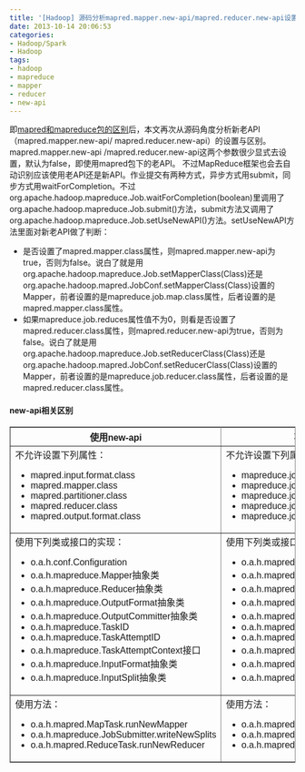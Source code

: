 ```yaml
---
title: '[Hadoop] 源码分析mapred.mapper.new-api/mapred.reducer.new-api设置与区别'
date: 2013-10-14 20:06:53
categories: 
- Hadoop/Spark
- Hadoop
tags: 
- hadoop
- mapreduce
- mapper
- reducer
- new-api
---
```

即[mapred和mapreduce包的区别](/post/hadoop_mapred和mapreduce包的区别)后，本文再次从源码角度分析新老API（mapred.mapper.new-api/ mapred.reducer.new-api）的设置与区别。
mapred.mapper.new-api /mapred.reducer.new-api这两个参数很少显式去设置，默认为false，即使用mapred包下的老API。
不过MapReduce框架也会去自动识别应该使用老API还是新API。作业提交有两种方式，异步方式用submit，同步方式用waitForCompletion。不过org.apache.hadoop.mapreduce.Job.waitForCompletion(boolean)里调用了org.apache.hadoop.mapreduce.Job.submit()方法，submit方法又调用了org.apache.hadoop.mapreduce.Job.setUseNewAPI()方法。setUseNewAPI方法里面对新老API做了判断：
- 是否设置了mapred.mapper.class属性，则mapred.mapper.new-api为true，否则为false。说白了就是用org.apache.hadoop.mapreduce.Job.setMapperClass(Class)还是org.apache.hadoop.mapred.JobConf.setMapperClass(Class)设置的Mapper，前者设置的是mapreduce.job.map.class属性，后者设置的是mapred.mapper.class属性。
- 如果mapreduce.job.reduces属性值不为0，则看是否设置了mapred.reducer.class属性，则mapred.reducer.new-api为true，否则为false。说白了就是用org.apache.hadoop.mapreduce.Job.setReducerClass(Class)还是org.apache.hadoop.mapred.JobConf.setReducerClass(Class)设置的Mapper，前者设置的是mapreduce.job.reducer.class属性，后者设置的是mapred.reducer.class属性。

#### new-api相关区别

<table border="1" cellpadding="4" cellspacing="0" frame="border" rules="all" summary="" style="font-family: Arial, Verdana, sans-serif; border-collapse: collapse; border-width: 1px; margin-top: 7pt;"><tbody><tr><th>使用new-api</th><th>不使用new-api</th></tr><tr><td>不允许设置下列属性：<br><ul><li>mapred.input.format.class</li><li>mapred.mapper.class</li><li>mapred.partitioner.class</li><li>mapred.reducer.class</li><li>mapred.output.format.class</li></ul></td><td>不允许设置下列属性：<br><ul><li>mapreduce.job.inputformat.class</li><li>mapreduce.job.map.class</li><li>mapreduce.job.partitioner.class</li><li>mapreduce.job.reducer.class</li><li>mapreduce.job.outputformat.class</li></ul></td></tr><tr><td>使用下列类或接口的实现：<br><ul><li>o.a.h.conf.Configuration</li><li>o.a.h.mapreduce.Mapper抽象类</li><li>o.a.h.mapreduce.Reducer抽象类</li><li>o.a.h.mapreduce.OutputFormat抽象类</li><li>o.a.h.mapreduce.OutputCommitter抽象类</li><li>o.a.h.mapreduce.TaskID</li><li>o.a.h.mapreduce.TaskAttemptID</li><li>o.a.h.mapreduce.TaskAttemptContext接口</li><li>o.a.h.mapreduce.InputFormat抽象类</li><li>o.a.h.mapreduce.InputSplit抽象类</li></ul></td><td>使用下列类或接口的实现：<br><ul><li>o.a.h.mapred.JobConf</li><li>o.a.h.mapred.Mapper接口</li><li>o.a.h.mapred.Reducer接口</li><li>o.a.h.mapred.OutputFormat接口</li><li>o.a.h.mapred.OutputCommitter抽象类</li><li>o.a.h.mapred.TaskID</li><li>o.a.h.mapred.TaskAttemptID</li><li>o.a.h.mapred.TaskAttemptContext接口</li><li>o.a.h.mapred.InputFormat接口</li><li>o.a.h.mapred.InputSplit接口</li></ul></td></tr><tr><td>使用方法：<br><ul><li>o.a.h.mapred.MapTask.runNewMapper</li><li>o.a.h.mapreduce.JobSubmitter.writeNewSplits</li><li>o.a.h.mapred.ReduceTask.runNewReducer</li></ul></td><td>使用方法：<br><ul><li>o.a.h.mapred.MapTask.runOldMapper</li><li>o.a.h.mapreduce.JobSubmitter.writeOldSplits</li><li>o.a.h.mapred.ReduceTask.runOldReducer</li></ul></td></tr></tbody></table>
